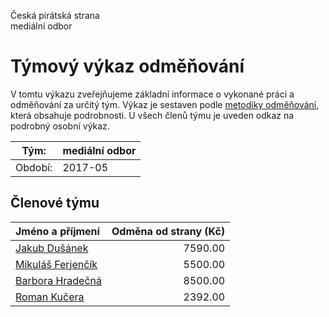 Česká pirátská strana  
mediální odbor

Týmový výkaz odměňování
===========================

V tomtu výkazu zveřejňujeme základní informace o vykonané práci a odměňování
za určitý tým. Výkaz je sestaven podle [metodiky odměňování][metodika],
která obsahuje podrobnosti. U všech členů týmu je uveden odkaz na podrobný osobní výkaz.

Tým:                     | mediální odbor
-----------------------  | --------------------
Období:                  | 2017-05

Členové týmu
--------------

| Jméno a příjmení                        |   Odměna od strany (Kč) |
|:----------------------------------------|------------------------:|
| [Jakub Dušánek](jakub-dusanek/)         |                 7590.00 |
| [Mikuláš Ferjenčík](mikulas-ferjencik/) |                 5500.00 |
| [Barbora Hradečná](barbora-hradecna/)   |                 8500.00 |
| [Roman Kučera](roman-kucera/)           |                 2392.00 |


[metodika]: https://redmine.pirati.cz/projects/po/wiki/Odmenovani
